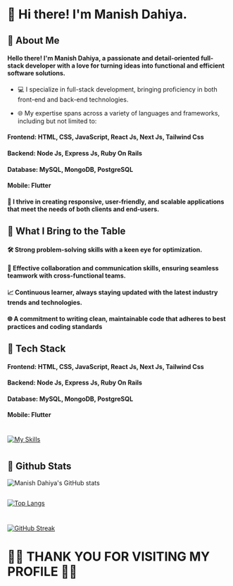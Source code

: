 


# 👋 Hi there! I'm Manish Dahiya.
###

## 🚀 About Me
#### Hello there! I'm Manish Dahiya, a passionate and detail-oriented full-stack developer with a love for turning ideas into functional and efficient software solutions.

*    💻 I specialize in full-stack development, bringing proficiency in both front-end and back-end technologies.

*    🌐 My expertise spans across a variety of languages and frameworks, including but not limited to:

####    Frontend: HTML, CSS, JavaScript, React Js, Next Js, Tailwind Css
####    Backend: Node Js, Express Js, Ruby On Rails 
####    Database: MySQL, MongoDB, PostgreSQL
####    Mobile: Flutter 


#### 🔧 I thrive in creating responsive, user-friendly, and scalable applications that meet the needs of both clients and end-users.

## 🌟 What I Bring to the Table

####   🛠 Strong problem-solving skills with a keen eye for optimization.
####    🤝 Effective collaboration and communication skills, ensuring seamless teamwork with cross-functional teams.
####    📈 Continuous learner, always staying updated with the latest industry trends and technologies.
####    🌐 A commitment to writing clean, maintainable code that adheres to best practices and coding standards
##
## 🔨 Tech Stack


####    Frontend: HTML, CSS, JavaScript, React Js, Next Js, Tailwind Css
####    Backend: Node Js, Express Js, Ruby On Rails 
####    Database: MySQL, MongoDB, PostgreSQL
####    Mobile: Flutter 
#
[![My Skills](https://skillicons.dev/icons?i=html,css,js,ruby,py,dart,react,nextjs,rails,mysql,postgres,mongodb,androidstudio,flutter,appwrite,bootstrap,express,firebase,git,github,materialui,nodejs,npm,postman,sass,sqlite,supabase,tailwind,ubuntu)](https://skillicons.dev)
#
## 🎉 Github Stats

![Manish Dahiya's GitHub stats](https://github-readme-stats.vercel.app/api?username=manishdahiya00&border_color=000&show_icons=true&theme=light)


##
[![Top Langs](https://github-readme-stats.vercel.app/api/top-langs/?username=manishdahiya00&border_color=000&layout=compact&theme=ligh&card_width=465)](https://github.com/manishdahiya00/github-readme-stats)
#
[![GitHub Streak](https://github-readme-streak-stats.herokuapp.com?user=manishdahiya00&theme=light&border_radius=10&hide_total_contributions=false&starting_year=2024&border=black&date_format=j%20M%5B%20Y%5D&card_width=470)](https://git.io/streak-stats)
###
#
# 🎉🎉 THANK YOU FOR VISITING MY PROFILE 🎉🎉
